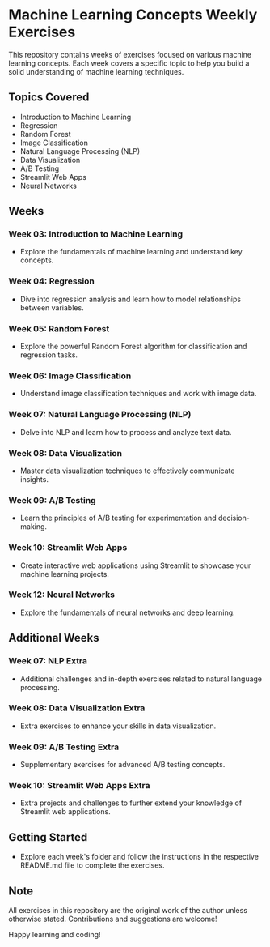 # Machine Learning Concepts Weekly Exercises

This repository contains weeks of exercises focused on various machine learning concepts. Each week covers a specific topic to help you build a solid understanding of machine learning techniques.

## Topics Covered

- Introduction to Machine Learning
- Regression
- Random Forest
- Image Classification
- Natural Language Processing (NLP)
- Data Visualization
- A/B Testing
- Streamlit Web Apps
- Neural Networks

## Weeks

### Week 03: Introduction to Machine Learning
- Explore the fundamentals of machine learning and understand key concepts.

### Week 04: Regression
- Dive into regression analysis and learn how to model relationships between variables.

### Week 05: Random Forest
- Explore the powerful Random Forest algorithm for classification and regression tasks.

### Week 06: Image Classification
- Understand image classification techniques and work with image data.

### Week 07: Natural Language Processing (NLP)
- Delve into NLP and learn how to process and analyze text data.

### Week 08: Data Visualization
- Master data visualization techniques to effectively communicate insights.

### Week 09: A/B Testing
- Learn the principles of A/B testing for experimentation and decision-making.

### Week 10: Streamlit Web Apps
- Create interactive web applications using Streamlit to showcase your machine learning projects.

### Week 12: Neural Networks
- Explore the fundamentals of neural networks and deep learning.

## Additional Weeks

### Week 07: NLP Extra
- Additional challenges and in-depth exercises related to natural language processing.

### Week 08: Data Visualization Extra
- Extra exercises to enhance your skills in data visualization.

### Week 09: A/B Testing Extra
- Supplementary exercises for advanced A/B testing concepts.

### Week 10: Streamlit Web Apps Extra
- Extra projects and challenges to further extend your knowledge of Streamlit web applications.

## Getting Started

- Explore each week's folder and follow the instructions in the respective README.md file to complete the exercises.

## Note

All exercises in this repository are the original work of the author unless otherwise stated. Contributions and suggestions are welcome!

Happy learning and coding!
